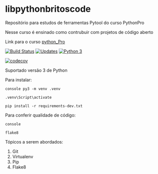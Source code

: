 # libpythonbritoscode
Repositório para estudos de ferramentas Pytool do curso PythonPro

Nesse curso é ensinado como contrubuir com projetos de código aberto

Link para o curso [python_Pro](https://www.python.pro.br)

[![Build Status](https://travis-ci.org/JosemarBrito/libpythonbritoscode.svg?branch=master)](https://travis-ci.org/JosemarBrito/libpythonbritoscode)
[![Updates](https://pyup.io/repos/github/JosemarBrito/libpythonbritoscode/shield.svg)](https://pyup.io/repos/github/JosemarBrito/libpythonbritoscode/)
[![Python 3](https://pyup.io/repos/github/JosemarBrito/libpythonbritoscode/python-3-shield.svg)](https://pyup.io/repos/github/JosemarBrito/libpythonbritoscode/)

[![codecov](https://codecov.io/gh/JosemarBrito/libpythonbritoscode/branch/master/graph/badge.svg)](https://codecov.io/gh/JosemarBrito/libpythonbritoscode)

Suportado versão 3 de Python

Para instalar:

``console
py3 -m venv .venv``

``.venv\Script\activate``

``pip install -r requirements-dev.txt``

Para conferir qualidade de código:

``console``

``flake8``

Tópicos a serem abordados:

1. Git
2. Virtualenv
3. Pip
4. Flake8
